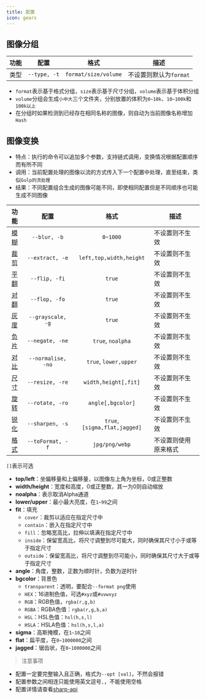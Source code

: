 ```yaml
---
title: 配置
icon: gears
---
```


## 图像分组

功能|配置|格式|描述
:-:|:-:|:-:|-
类型|`--type, -t`|`format/size/volume`|不设置则默认为`format`

- `format`表示基于格式分组，`size`表示基于尺寸分组，`volume`表示基于体积分组
- `volume`分组会生成`小中大`三个文件夹，分别放置的体积为`0~10k`、`10~100k`和`100k以上`
- 在分组时如果检测到已经存在相同名称的图像，则自动为当前图像名称增加`Hash`

## 图像变换

- 特点：执行的命令可以追加多个参数，支持链式调用，变换情况根据配置顺序而有所不同
- 调用：当前配置处理的图像以流的方式传入下一个配置中处理，直至结束，类似`Gulp的流处理`
- 结果：不同配置组合生成的图像可能不同，即使相同配置但是不同顺序也可能生成不同图像

功能|配置|格式|描述
:-:|:-:|:-:|-
[模糊](https://sharp.pixelplumbing.com/api-operation#blur)|`--blur, -b`|`0~1000`|不设置则不生效
[裁剪](https://sharp.pixelplumbing.com/api-resize#extract)|`--extract, -e`|`left,top,width,height`|不设置则不生效
[平翻](https://sharp.pixelplumbing.com/api-operation#flip)|`--flip, -fi`|`true`|不设置则不生效
[对翻](https://sharp.pixelplumbing.com/api-operation#flop)|`--flop, -fo`|`true`|不设置则不生效
[灰度](https://sharp.pixelplumbing.com/api-colour#grayscale)|`--grayscale, -g`|`true`|不设置则不生效
[负片](https://sharp.pixelplumbing.com/api-operation#negate)|`--negate, -ne`|`true`, `noalpha`|不设置则不生效
[对比](https://sharp.pixelplumbing.com/api-operation#normalise)|`--normalise, -no`|`true`, `lower,upper`|不设置则不生效
[尺寸](https://sharp.pixelplumbing.com/api-resize#resize)|`--resize, -re`|`width,height[,fit]`|不设置则不生效
[旋转](https://sharp.pixelplumbing.com/api-operation#rotate)|`--rotate, -ro`|`angle[,bgcolor]`|不设置则不生效
[锐化](https://sharp.pixelplumbing.com/api-operation#sharpen)|`--sharpen, -s`|`true`, `[sigma,flat,jagged]`|不设置则不生效
[格式](https://sharp.pixelplumbing.com/api-output#toformat)|`--toFormat, -f`|`jpg/png/webp`|不设置则使用原来格式

`[]`表示可选

- **top/left**：坐偏移量和上偏移量，以图像左上角为坐标，0或正整数
- **width/height**：宽度和高度，0或正整数，其一为0则自动缩放
- **noalpha**：表示取消Alpha通道
- **lower/upper**：最小最大亮度，在`1~99`之间
- **fit**：填充
	- `cover`：裁剪以适应在指定尺寸中
	- `contain`：嵌入在指定尺寸中
	- `fill`：忽略宽高比，拉伸以填满在指定尺寸中
	- `inside`：保留宽高比，将尺寸调整到尽可能大，同时确保其尺寸小于或等于指定尺寸
	- `outside`：保留宽高比，将尺寸调整到尽可能小，同时确保其尺寸大于或等于指定尺寸
- **angle**：角度，整数，正数为顺时针，负数为逆时针
- **bgcolor**：背景色
	- `transparent`：透明，要配合`--format png`使用
	- `HEX`：16进制色值，可选`#xyz`或`#uvwxyz`
	- `RGB`：RGB色值，`rgba(r,g,b)`
	- `RGBA`：RGBA色值：`rgba(r,g,b,a)`
	- `HSL`：HSL色值：`hsl(h,s,l)`
	- `HSLA`：HSLA色值：`hsl(h,s,l,a)`
- **sigma**：高斯掩模，在`1~10`之间
- **flat**：扁平度，在`0~1000000`之间
- **jagged**：锯齿状，在`0~1000000`之间

> 注意事项

- 配置一定要完整输入且正确，格式为`--opt [val]`，不然会报错
- 配置参数之间相连只能使用英文逗号`,`，不能使用空格
- 配置详情请查看[sharp-api](https://sharp.pixelplumbing.com/api-constructor)